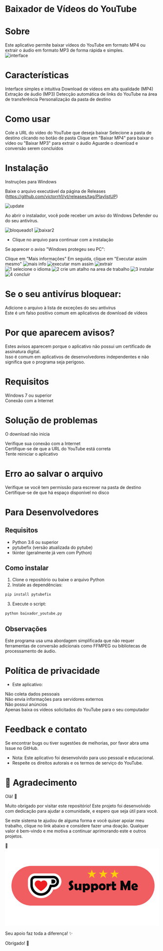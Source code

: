 # Baixador de Vídeos do YouTube
# Sobre
Este aplicativo permite baixar vídeos do YouTube em formato MP4 ou extrair o áudio em formato MP3 de forma rápida e simples.<br/>
![interface](https://github.com/user-attachments/assets/320f334c-42b1-46ad-a4a3-b23336f38a80)

# Características

Interface simples e intuitiva
Download de vídeos em alta qualidade (MP4)
Extração de áudio (MP3)
Detecção automática de links do YouTube na área de transferência
Personalização da pasta de destino

# Como usar

Cole a URL do vídeo do YouTube que deseja baixar
Selecione a pasta de destino clicando no botão de pasta
Clique em "Baixar MP4" para baixar o vídeo ou "Baixar MP3" para extrair o áudio
Aguarde o download e conversão serem concluídos

# Instalação
Instruções para Windows

Baixe o arquivo executável da página de Releases (https://github.com/victorrh1/yt/releases/tag/PlaylistUP)

![update](https://github.com/user-attachments/assets/5e2b6d98-a46c-4df5-84e9-246dbfe5a9a9)


Ao abrir o instalador, você pode receber um aviso do Windows Defender ou do seu antivírus.

![bloqueado1](https://github.com/user-attachments/assets/e976a378-be67-46b1-924c-a38985194717)
![baixar2](https://github.com/user-attachments/assets/312ccace-4b8a-4351-b8c0-cd3a548feb64)<br/>
* Clique no arquivo para continuar com a instalação


Se aparecer o aviso "Windows protegeu seu PC":

Clique em "Mais informações"
Em seguida, clique em "Executar assim mesmo"
![mais info](https://github.com/user-attachments/assets/d4fbb9ae-5d67-41fa-98f2-a040ff8222f2)
![executar msm assim](https://github.com/user-attachments/assets/ed93fa5f-844f-42c4-a8a6-30f672d956ac)
![extrair](https://github.com/user-attachments/assets/bd462ef6-9080-4675-a5ef-f7e431eaf139)
![1 selecione o idioma](https://github.com/user-attachments/assets/1ee21d0c-79ec-47a8-9ff1-d5814506ff2f)
![2 crie um atalho na area de trabalho](https://github.com/user-attachments/assets/3592c5d7-850d-481b-a1cc-cea2deec2d4d)
![3 instalar](https://github.com/user-attachments/assets/c7c6c9db-75a5-4e9b-8fef-949073dbb17c)
![4 concluir](https://github.com/user-attachments/assets/c9624cbf-b8cb-4c5e-9c1a-06b6203f3e16)

# Se o seu antivírus bloquear:

Adicione o arquivo à lista de exceções do seu antivírus<br/>
Este é um falso positivo comum em aplicativos de download de vídeos

# Por que aparecem avisos?
Estes avisos aparecem porque o aplicativo não possui um certificado de assinatura digital.<br/>
Isso é comum em aplicativos de desenvolvedores independentes e não significa que o programa seja perigoso.

# Requisitos

Windows 7 ou superior<br/>
Conexão com a Internet

# Solução de problemas
O download não inicia

Verifique sua conexão com a Internet<br/>
Certifique-se de que a URL do YouTube está correta<br/>
Tente reiniciar o aplicativo

# Erro ao salvar o arquivo

Verifique se você tem permissão para escrever na pasta de destino<br/>
Certifique-se de que há espaço disponível no disco


# Para Desenvolvedores

## Requisitos

- Python 3.6 ou superior
- pytubefix (versão atualizada do pytube)
- tkinter (geralmente já vem com Python)

## Como instalar

1. Clone o repositório ou baixe o arquivo Python
2. Instale as dependências:

```bash
pip install pytubefix
```

3. Execute o script:

```bash
python baixador_youtube.py
```


## Observações

Este programa usa uma abordagem simplificada que não requer ferramentas de conversão adicionais como FFMPEG ou bibliotecas de processamento de áudio.

# Política de privacidade
* Este aplicativo:

Não coleta dados pessoais<br/>
Não envia informações para servidores externos<br/>
Não possui anúncios<br/>
Apenas baixa os vídeos solicitados do YouTube para o seu computador

# Feedback e contato
Se encontrar bugs ou tiver sugestões de melhorias, por favor abra uma Issue no GitHub.

* Nota: Este aplicativo foi desenvolvido para uso pessoal e educacional.<br/> 
* Respeite os direitos autorais e os termos de serviço do YouTube.

# 💖 Agradecimento
Olá! 👋

Muito obrigado por visitar este repositório! Este projeto foi desenvolvido com dedicação para ajudar a comunidade, e espero que seja útil para você.

Se este sistema te ajudou de alguma forma e você quiser apoiar meu trabalho, clique no link abaixo e considere fazer uma doação. Qualquer valor é bem-vindo e me motiva a continuar aprimorando este e outros projetos.

🔗    [![Doar](img/supportme.jpg)]([https://www.paypal.com/donate/?business=S3W944ACQFTEG&no_recurring=0&item_name=Se+quiser+apoiar+meu+trabalho%2C+considere+doar.+Qualquer+valor+ajuda%21+&currency_code=BRL])

Seu apoio faz toda a diferença! ✨

Obrigado! 🚀

